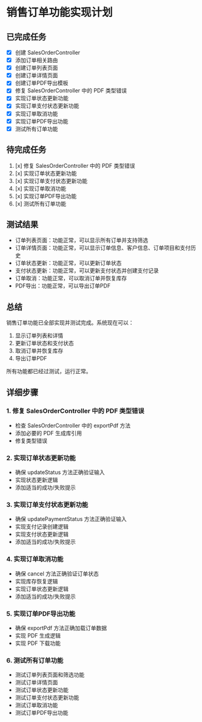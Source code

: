 # 销售订单功能实现计划

## 已完成任务
- [x] 创建 SalesOrderController
- [x] 添加订单相关路由
- [x] 创建订单列表页面
- [x] 创建订单详情页面
- [x] 创建订单PDF导出模板
- [x] 修复 SalesOrderController 中的 PDF 类型错误
- [x] 实现订单状态更新功能
- [x] 实现订单支付状态更新功能
- [x] 实现订单取消功能
- [x] 实现订单PDF导出功能
- [x] 测试所有订单功能

## 待完成任务
1. [x] 修复 SalesOrderController 中的 PDF 类型错误
2. [x] 实现订单状态更新功能
3. [x] 实现订单支付状态更新功能
4. [x] 实现订单取消功能
5. [x] 实现订单PDF导出功能
6. [x] 测试所有订单功能

## 测试结果
- 订单列表页面：功能正常，可以显示所有订单并支持筛选
- 订单详情页面：功能正常，可以显示订单信息、客户信息、订单项目和支付历史
- 订单状态更新：功能正常，可以更新订单状态
- 支付状态更新：功能正常，可以更新支付状态并创建支付记录
- 订单取消：功能正常，可以取消订单并恢复库存
- PDF导出：功能正常，可以导出订单PDF

## 总结
销售订单功能已全部实现并测试完成。系统现在可以：
1. 显示订单列表和详情
2. 更新订单状态和支付状态
3. 取消订单并恢复库存
4. 导出订单PDF

所有功能都已经过测试，运行正常。

## 详细步骤

### 1. 修复 SalesOrderController 中的 PDF 类型错误
- 检查 SalesOrderController 中的 exportPdf 方法
- 添加必要的 PDF 生成库引用
- 修复类型错误

### 2. 实现订单状态更新功能
- 确保 updateStatus 方法正确验证输入
- 实现状态更新逻辑
- 添加适当的成功/失败提示

### 3. 实现订单支付状态更新功能
- 确保 updatePaymentStatus 方法正确验证输入
- 实现支付记录创建逻辑
- 实现支付状态更新逻辑
- 添加适当的成功/失败提示

### 4. 实现订单取消功能
- 确保 cancel 方法正确验证订单状态
- 实现库存恢复逻辑
- 实现订单状态更新逻辑
- 添加适当的成功/失败提示

### 5. 实现订单PDF导出功能
- 确保 exportPdf 方法正确加载订单数据
- 实现 PDF 生成逻辑
- 实现 PDF 下载功能

### 6. 测试所有订单功能
- 测试订单列表页面和筛选功能
- 测试订单详情页面
- 测试订单状态更新功能
- 测试订单支付状态更新功能
- 测试订单取消功能
- 测试订单PDF导出功能 